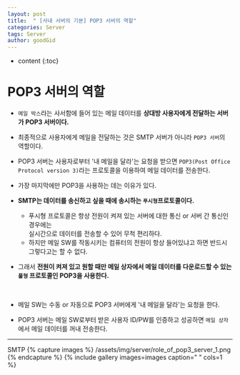 ```yaml
---
layout: post
title:  " [사내 서버의 기본] POP3 서버의 역할"
categories: Server
tags: Server
author: goodGid
---
```

* content
{:toc}

# POP3 서버의 역할

* `메일 박스`라는 사서함에 들어 있는 메일 데이터를 <b>상대방 사용자에게 전달하는 서버가 POP3 서버이다.</b>

* 최종적으로 사용자에게 메일을 전달하는 것은 SMTP 서버가 아니라 `POP3 서버`의 역할이다.

* POP3 서버는 사용자로부터 '내 메일을 달라'는 요청을 받으면 `POP3(Post Office Protocol version 3)`라는 프로토콜을 이용하여 메일 데이터를 전송한다.

* 가장 마지막에만 POP3을 사용하는 데는 이유가 있다.

* <b>SMTP는 데이터를 송신하고 싶을 때에 송시하는 `푸시형`프로토콜이다.</b>
    - 푸시형 프로토콜은 항상 전원이 켜져 있는 서버에 대한 통신 or 서버 간 통신인 경우에는 <br> 실시간으로 데이터를 전송할 수 있어 무척 편리하다.
    - 하지만 메일 SW를 작동시키는 컴퓨터의 전원이 항상 들어있냐고 하면 반드시 그렇다고는 할 수 없다.

* 그래서 <b>전원이 켜져 있고 원할 때만 메일 상자에서 메일 데이터를 다운로드할 수 있는 `풀형` 프로토콜인 POP3을 사용한다.</b>

<br>

* 메일 SW는 수동 or 자동으로 POP3 서버에게 '내 메일을 달라'는 요청을 한다.

* POP3 서버는 메일 SW로부터 받은 사용자 ID/PW를 인증하고 성공하면 `메일 상자`에서 메일 데이터를 꺼내 전송한다.

---

SMTP
{% capture images %}
    /assets/img/server/role_of_pop3_server_1.png
{% endcapture %}
{% include gallery images=images caption=" " cols=1 %}

